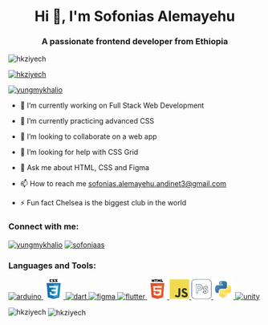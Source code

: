 <h1 align="center">Hi 👋, I'm Sofonias Alemayehu</h1>
<h3 align="center">A passionate frontend developer from Ethiopia</h3>

<p align="left"> <img src="https://komarev.com/ghpvc/?username=hkziyech&label=Profile%20views&color=0e75b6&style=flat" alt="hkziyech" /> </p>
<p align="left"> <a href="https://github.com/ryo-ma/github-profile-trophy"><img src="https://github-profile-trophy.vercel.app/?username=hkziyech" alt="hkziyech" /></a> </p>

<p align="left"> <a href="https://twitter.com/CFCTrevv" target="blank"><img src="https://img.shields.io/twitter/follow/yungmykhalio?logo=twitter&style=for-the-badge" alt="yungmykhalio" /></a> </p>

- 🔭 I’m currently working on Full Stack Web Development

- 🌱 I’m currently practicing advanced CSS

- 👯 I’m looking to collaborate on a web app

- 🤝 I’m looking for help with CSS Grid

- 💬 Ask me about HTML, CSS and Figma

- 📫 How to reach me sofonias.alemayehu.andinet3@gmail.com

- ⚡️ Fun fact Chelsea is the biggest club in the world

<h3 align="left">Connect with me:</h3>
<p align="left">
<a href="https://twitter.com/CFCTrevv" target="blank"><img align="center" src="https://raw.githubusercontent.com/rahuldkjain/github-profile-readme-generator/master/src/images/icons/Social/twitter.svg" alt="yungmykhalio" height="30" width="40" /></a>
<a href="https://instagram.com/sofoniaas" target="blank"><img align="center" src="https://raw.githubusercontent.com/rahuldkjain/github-profile-readme-generator/master/src/images/icons/Social/instagram.svg" alt="sofoniaas" height="30" width="40" /></a>
</p>

<h3 align="left">Languages and Tools:</h3>
<p align="left"> <a href="https://www.arduino.cc/" target="_blank" rel="noreferrer"> <img src="https://cdn.worldvectorlogo.com/logos/arduino-1.svg" alt="arduino" width="40" height="40"/> </a> <a href="https://www.w3schools.com/cs/" target="_blank" rel="noreferrer">  <img src="https://raw.githubusercontent.com/devicons/devicon/master/icons/css3/css3-original-wordmark.svg" alt="css3" width="40" height="40"/> </a> <a href="https://dart.dev" target="_blank" rel="noreferrer"> <img src="https://www.vectorlogo.zone/logos/dartlang/dartlang-icon.svg" alt="dart" width="40" height="40"/> </a> <a href="https://www.figma.com/" target="_blank" rel="noreferrer"> <img src="https://www.vectorlogo.zone/logos/figma/figma-icon.svg" alt="figma" width="40" height="40"/> </a> <a href="https://flutter.dev" target="_blank" rel="noreferrer"> <img src="https://www.vectorlogo.zone/logos/flutterio/flutterio-icon.svg" alt="flutter" width="40" height="40"/> </a>  <a href="https://www.w3.org/html/" target="_blank" rel="noreferrer"> <img src="https://raw.githubusercontent.com/devicons/devicon/master/icons/html5/html5-original-wordmark.svg" alt="html5" width="40" height="40"/> </a> <a href="https://developer.mozilla.org/en-US/docs/Web/JavaScript" target="_blank" rel="noreferrer"> <img src="https://raw.githubusercontent.com/devicons/devicon/master/icons/javascript/javascript-original.svg" alt="javascript" width="40" height="40"/> </a>  <a href="https://www.photoshop.com/en" target="_blank" rel="noreferrer"> <img src="https://raw.githubusercontent.com/devicons/devicon/master/icons/photoshop/photoshop-line.svg" alt="photoshop" width="40" height="40"/> </a> <a href="https://www.python.org" target="_blank" rel="noreferrer"> <img src="https://raw.githubusercontent.com/devicons/devicon/master/icons/python/python-original.svg" alt="python" width="40" height="40"/> </a>  <a href="https://unity.com/" target="_blank" rel="noreferrer"> <img src="https://www.vectorlogo.zone/logos/unity3d/unity3d-icon.svg" alt="unity" width="40" height="40"/> </a>  </p>

<p><img align="left" src="https://github-readme-stats.vercel.app/api/top-langs?username=hkziyech&show_icons=true&locale=en&layout=compact" alt="hkziyech" /></p>

<p>&nbsp;<img align="center" src="https://github-readme-stats.vercel.app/api?username=hkziyech&show_icons=true&locale=en" alt="hkziyech" /></p>
